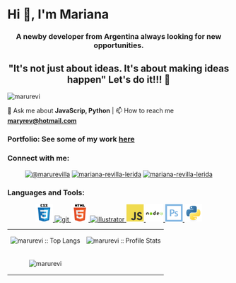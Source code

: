 <h1 align="left">Hi 👋, I'm Mariana</h1>
<h3 align="center">A newby developer from Argentina always looking for new opportunities.</h3>
<h2 align="center">"It's not just about ideas. It's about making ideas happen" Let's do it!!! 🚀</h2>

<p align="left"> <img src="https://komarev.com/ghpvc/?username=marurevi&label=Profile%20views&color=0e75b6&style=flat" alt="marurevi" /> </p>  

💬 Ask me about **JavaScrip, Python**  |  📫 How to reach me **maryrev@hotmail.com**
<h3 align="left">Portfolio: See some of my work <a href="https://marianarevilla.netlify.app/">here</a></h3>
<h3 align="left">Connect with me:</h3>
<p align="center">
<a href="https://twitter.com/@marurevilla" target="blank"><img align="center" src="https://raw.githubusercontent.com/rahuldkjain/github-profile-readme-generator/master/src/images/icons/Social/twitter.svg" alt="@marurevilla" height="30" width="40" /></a>
<a href="https://www.linkedin.com/in/mariana-revilla-lerida/" target="blank"><img align="center" src="https://raw.githubusercontent.com/rahuldkjain/github-profile-readme-generator/master/src/images/icons/Social/linked-in-alt.svg" alt="mariana-revilla-lerida" height="30" width="40" /></a>
<a href="https://angel.co/u/mariana-revilla-lerida" target="blank"><img align="center" src="https://user-images.githubusercontent.com/92180054/173208675-e748a4b7-112e-49a4-8779-0d8bd32d303d.svg" alt="mariana-revilla-lerida" height="30" width="40" /></a>
</p>

<h3 align="left">Languages and Tools:</h3>
<p align="center"> <a href="https://www.w3schools.com/css/" target="_blank" rel="noreferrer"> <img src="https://raw.githubusercontent.com/devicons/devicon/master/icons/css3/css3-original-wordmark.svg" alt="css3" width="40" height="40"/> </a> <a href="https://git-scm.com/" target="_blank" rel="noreferrer"> <img src="https://www.vectorlogo.zone/logos/git-scm/git-scm-icon.svg" alt="git" width="40" height="40"/> </a> <a href="https://www.w3.org/html/" target="_blank" rel="noreferrer"> <img src="https://raw.githubusercontent.com/devicons/devicon/master/icons/html5/html5-original-wordmark.svg" alt="html5" width="40" height="40"/> </a> <a href="https://www.adobe.com/in/products/illustrator.html" target="_blank" rel="noreferrer"> <img src="https://www.vectorlogo.zone/logos/adobe_illustrator/adobe_illustrator-icon.svg" alt="illustrator" width="40" height="40"/> </a> <a href="https://developer.mozilla.org/en-US/docs/Web/JavaScript" target="_blank" rel="noreferrer"> <img src="https://raw.githubusercontent.com/devicons/devicon/master/icons/javascript/javascript-original.svg" alt="javascript" width="40" height="40"/> </a> <a href="https://nodejs.org" target="_blank" rel="noreferrer"> <img src="https://raw.githubusercontent.com/devicons/devicon/master/icons/nodejs/nodejs-original-wordmark.svg" alt="nodejs" width="40" height="40"/> </a> <a href="https://www.photoshop.com/en" target="_blank" rel="noreferrer"> <img src="https://raw.githubusercontent.com/devicons/devicon/master/icons/photoshop/photoshop-line.svg" alt="photoshop" width="40" height="40"/> </a> <a href="https://www.python.org" target="_blank" rel="noreferrer"> <img src="https://raw.githubusercontent.com/devicons/devicon/master/icons/python/python-original.svg" alt="python" width="40" height="40"/> </a> </p>
<table>
  <tr>
    <td><p align="center"><img src="https://github-readme-stats.vercel.app/api/top-langs/?username=marurevi&langs_count=10&theme=tokyonight&layout=compact" alt="marurevi :: Top Langs" /></p></td>
    <td><p align="center"><img src="https://github-readme-stats.vercel.app/api?username=marurevi&show_icons=true&theme=synthwave" alt="marurevi :: Profile Stats" /></p></td>
  </tr>
  <tr>
    <td spancolumn="2"><p align="center"><img align="center" src="https://github-readme-streak-stats.herokuapp.com/?user=marurevi&" alt="marurevi" /></p></td>
  </tr>
 </table>
